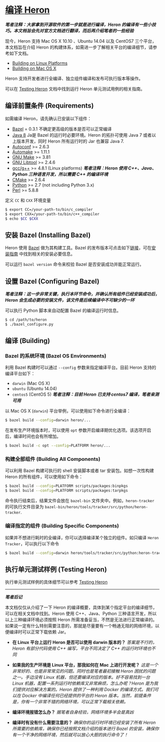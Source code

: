 # [编译 Heron](http://twitter.github.io/heron/docs/developers/compiling/compiling/)

***笔者注释：大家拿到开源软件的第一步就是进行编译，Heron 的编译有一些小技巧。本文档旨会先对官方文档进行翻译，而后再介绍笔者的一些经验***

现今，Heron 支持 Mac OS X 10.10 、Ubuntu 14.04 以及 CentOS7 三个平台，本文档旨在介绍 Heron 的构建体系，如需进一步了解相关平台的编译细节，请参考如下文档。

* [Building on Linux Platforms](../Heron-Developers/Compiling-on-Linux.md)
* [Building on Mac OS X](../Heron-Developers/Compiling-on-MacOSX.md)

Heron 支持开发者进行全编译、独立组件编译和发布可执行版本等操作。

可以在 [Testing Heron](http://twitter.github.io/heron/docs/contributors/testing/) 文档中找到运行 Heron 单元测试用例的相关指南。

## 编译前置条件 (Requirements)

如需编译 Heron，请先确认已安装以下组件：

* [Bazel](http://bazel.io/docs/install.html) = 0.3.1 不确定更高级的版本是否可以正常编译
* [Java
  8](http://www.oracle.com/technetwork/java/javase/downloads/jdk8-downloads-2133151.html) Ja是 Bazel 的运行时必要环境。Heron 的拓扑可使用 Java 7 或者以上版本开发，同时 Heron 所有运行时的 Jar 也兼容 Java 7.
* [Autoconf](http://www.gnu.org/software/autoconf/autoconf.html) >=
  2.6.3
* [Automake](https://www.gnu.org/software/automake/) >= 1.11.1
* [GNU Make](https://www.gnu.org/software/make/) >= 3.81
* [GNU Libtool](http://www.gnu.org/software/libtool/) >= 2.4.6
* [gcc/g++](https://gcc.gnu.org/) >= 4.8.1 (Linux platforms) ***笔者注释：Heron 使用 C++、Java、Python 三种语言开发，所以需要 C++ 的编译环境***
* [CMake](https://cmake.org/) >= 2.6.4
* [Python](https://www.python.org/) >= 2.7 (not including Python 3.x)
* [Perl](https://www.perl.org/) >= 5.8.8

定义 `CC` 和 `CXX` 环境变量

```bash
$ export CC=/your-path-to/bin/c_compiler
$ export CXX=/your-path-to/bin/c++_compiler
$ echo $CC $CXX
```

## 安装 Bazel (Installing Bazel)

Heron 使用 [Bazel](http://bazel.io) 做为其构建工具。Bazel 的发布版本可点击如下[链接](https://github.com/bazelbuild/bazel/releases)，可在[安装指南](http://bazel.io/docs/install.html) 中找到相关的安装必要信息。

可以运行 `bazel version` 命令来校验 Bazel 是否安装成功并能正常运行。

## 设置 Bazel (Configuring Bazel)

***笔者注释：这一步非常关键，执行本环节命令，并确认所有组件已经安装成功后，Heron 会生成必要的安装文件，该文件是后续编译中不可缺少的一环***

可以执行 Python 脚本来自动配置 Bazel 的编译运行时信息。

```bash
$ cd /path/to/heron
$ ./bazel_configure.py
```

## 编译 (Building)

### Bazel 的系统环境 (Bazel OS Environments)

利用 Bazel 构建时可以通过 `--config` 参数来指定编译平台。目前 Heron 支持的编译平台如下：

* `darwin` (Mac OS X)
* `ubuntu` (Ubuntu 14.04)
* `centos5` (CentOS 5) ***笔者注释：目前 Heron 已支持 centos7 编译，笔者亲测可用***

以 Mac OS X (`darwin`) 平台举例，可以使用如下命令进行全编译：

```bash
$ bazel build --config=darwin heron/...
```

在发布生产环境版本时，可以使用 `opt` 参数开启编译期优化选项。该选项开启后，编译时间也会有所增加。

```bash
$ bazel build -c opt --config=PLATFORM heron/...
```

### 构建全部组件 (Building All Components)

可以利用 Bazel 构建可执行的 shell 安装脚本或者 tar 安装包。如想一次性构建 Heron 的所有组件，可以使用如下命令：

```bash
$ bazel build --config=PLATFORM scripts/packages:binpkgs
$ bazel build --config=PLATFORM scripts/packages:tarpkgs
```

命令执行结束后，结果文件会放在 `bazel-bin` 文件夹中。例如，`heron-tracker` 的可执行文件目录为 `bazel-bin/heron/tools/tracker/src/python/heron-tracker`.

### 编译指定的组件 (Building Specific Components)

如果并不想进行耗时的全编译，你可以选择编译某个独立的组件。如只编译 `Heron Tracker`，可以执行以下命令

```bash
$ bazel build --config=darwin heron/tools/tracker/src/python:heron-tracker
```

## 执行单元测试样例 (Testing Heron)

执行单元测试样例的具体细节可以参考 [Testing Heron](http://twitter.github.io/heron/docs/contributors/testing/)

---
***笔者后记***

本文档仅仅从介绍了一下 Heron 的编译概要，具体到某个指定平台的编译细节，可以在相关文档中找到。Heron 使用 C++、Java、Python 三种语言开发，所以以上三种编译环境必须按照 Heron 所需准备妥当，不然是无法进行正常编译的。如果说一定有什么特别需要注意的，那就是尽量要有一个畅通无阻的网络环境，以便编译时可以正常下载依赖 Jar。

- **在 Linux 平台上运行 Heron 是否可以使用 darwin 版本的？** *答案是不行的，Heron 有部分代码使用 C++ 编写，平台不同决定了 C++ 的运行时环境也不同*

- **如果我的生产环境是 Linux 平台，那我如何在 Mac 上进行开发呢？** *这是一个非常好的、也是非常常见的问题。同时也是笔者最初接触 Heron 困扰的问题之一。手边没有 Linux 机器，但还要编译对应的版本。好不容易找到一台 Linux 机器，配置一系列运行时依赖库又非常麻烦，怎么办呢？Heron 是为我们提供对应解决方案的。Heron 提供了一种利用 Docker 的编译方式。我们可以在 Docker 中编译任何已经提供的平台的 Heron 版本。当然，前提条件是，你有一个非常不错的网络环境，可以正常下载相关依赖。*

- **编译环境报错怎么办？** *据笔者自身经验，网络环境多半会是真凶*

- **编译时有没有什么需要注意的？** *确保你的运行时环境已经安装了所有 Heron 所需要的依赖库，确保你已经按照文档介绍的版本进行 Bazel 的安装，确保你有一个干净的网络环境，然后就可以放心大胆的执行命令了！*
